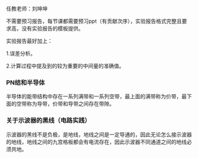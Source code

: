 任教老师：刘坤坤

不需要预习报告，每节课都需要预习ppt（有贡献次序），实验报告格式完整且要求高，没有实验报告的模板提供。

实验报告最好加上：

1.误差分析。

2.计算过程中提及到的较为重要的中间量的准确值。

### PN结和半导体

半导体的能带结构中存在一系列满带和一系列空带，最上面的满带称为价带，最下面的空带称为导带，价带和导带之间存在带隙。

### 关于示波器的黑线（电路实践）

示波器的黑线不是负极，是地线，地线之间是一定导通的，因此无论怎么接示波器的地线，地线之间的九宫格板都会有电流存在，因此示波器不同通道之间的地线必须共地。